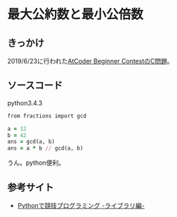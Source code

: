 # 最大公約数と最小公倍数

## きっかけ
2019/6/23に行われた[AtCoder Beginner ContestのC問題](https://atcoder.jp/contests/abc131/tasks/abc131_c)。

## ソースコード
python3.4.3
~~~ruby
from fractions import gcd

a = 12
b = 42
ans = gcd(a, b)
ans = a * b // gcd(a, b)
~~~
うん。python便利。

## 参考サイト
- [Pythonで競技プログラミング -ライブラリ編-](https://qiita.com/Kentaro_okumura/items/5b95b767a2e691cd5482)